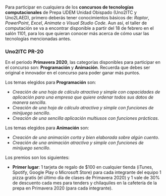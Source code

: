 Para participar en cualquiera de los **concursos de tecnologías computacionales** de Prepa UDEM Unidad Obispado (Uno2ITC y Uno2LAED), primero deberás tener conocimientos básicos de: _Raptor_, _PowerPoint_, _Excel_, _Animate_ o _Visual Studio Code_. Aun así, el taller de computación se va a encontrar disponible a partir del 18 de febrero en el salón 1101, para los que quieran conocer más acerca de cómo usar las tecnologías mencionadas antes.

### Uno2ITC PR-20
En el periodo **Primavera 2020**, las categorías disponibles para participar en el concurso son: **Programación** y **Animación**. Recuerda que debes ser original e innovador en el concurso para poder ganar más puntos.

Los temas elegidos para **Programación** son: 
- _Creación de una hoja de cálculo atractiva y simple con capacidades de aplicación para una empresa que quiere ordenar todos sus datos de manera sencilla_.
- _Creación de una hoja de cálculo atractiva y simple con funciones de minijuego sencillo_.
- _Creación de una sencilla aplicación multiusos con funciones prácticas_.

Los temas elegidos para **Animación** son:
- _Creación de una animación corta y bien elaborada sobre algún cuento_.
- _Creación de una animación atractiva y simple con funciones de minijuego sencillo_.

Los premios son los siguientes:
- **Primer lugar**: 1 tarjeta de regalo de $100 en cualquier tienda (iTunes, Spotify, Google Play o Microsoft Store) para cada integrante del equipo 1 pizza gratis (el último día de clases de Primavera 2020) y 1 vale de 30% de descuento cada mes para tenders y chilaquiles en la cafetería de la prepa en Primavera 2020 (para cada integrante).
